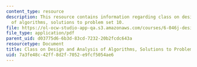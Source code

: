 ```yaml
---
content_type: resource
description: This resource contains information regarding class on design and analysis
  of algorithms, solutions to problem set 10.
file: https://ol-ocw-studio-app-qa.s3.amazonaws.com/courses/6-046j-design-and-analysis-of-algorithms-spring-2015/7a3fe48c42ff8d2f7052e9fcf5054ae6_MIT6_046JS15_pset10sols.pdf
file_type: application/pdf
parent_uid: d03775d6-6b3d-83cd-7232-20b2fcdc643a
resourcetype: Document
title: Class on Design and Analysis of Algorithms, Solutions to Problem Set 10
uid: 7a3fe48c-42ff-8d2f-7052-e9fcf5054ae6
---
```

